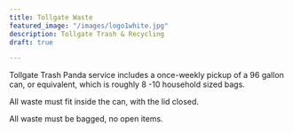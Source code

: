 ```yaml
---
title: Tollgate Waste
featured_image: "/images/logo1white.jpg"
description: Tollgate Trash & Recycling
draft: true

---
```

Tollgate Trash Panda service includes a once-weekly pickup of a 96 gallon can, or equivalent, which is roughly 8 -10 household sized bags. 

All waste must fit inside the can, with the lid closed.

All waste must be bagged, no open items.